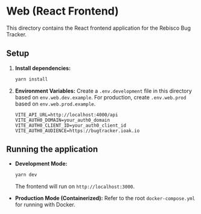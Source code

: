 # Web (React Frontend)

This directory contains the React frontend application for the Rebisco Bug Tracker.

## Setup

1.  **Install dependencies:**
    ```bash
    yarn install
    ```

2.  **Environment Variables:**
    Create a `.env.development` file in this directory based on `env.web.dev.example`. For production, create `.env.web.prod` based on `env.web.prod.example`.
    ```
    VITE_API_URL=http://localhost:4000/api
    VITE_AUTH0_DOMAIN=your_auth0_domain
    VITE_AUTH0_CLIENT_ID=your_auth0_client_id
    VITE_AUTH0_AUDIENCE=https://bugtracker.ioak.io
    ```

## Running the application

-   **Development Mode:**
    ```bash
    yarn dev
    ```
    The frontend will run on `http://localhost:3000`.

-   **Production Mode (Containerized):**
    Refer to the root `docker-compose.yml` for running with Docker.
